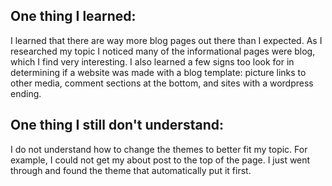 ## One thing I learned:

I learned that there are way more blog pages out there than I expected. As I researched my topic I noticed many of the informational pages were blog, which I find very interesting. I also learned a few signs too look for in determining if a website was made with a blog template: picture links to other media, comment sections at the bottom, and sites with a wordpress ending.

## One thing I still don't understand:
I do not understand how to change the themes to better fit my topic. For example, I could not get my about post to the top of the page. I just went through and found the theme that automatically put it first. 
